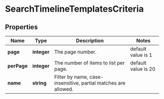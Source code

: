 # SearchTimelineTemplatesCriteria

## Properties

Name | Type | Description | Notes
------------ | ------------- | ------------- | -------------
**page** | **integer** | The page number. | default value is 1
**perPage** | **integer** | The number of items to list per page. | default value is 20
**name** | **string** | Filter by name, case-insensitive, partial matches are allowed. |

